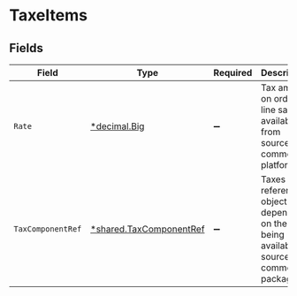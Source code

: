 # TaxeItems


## Fields

| Field                                                                                           | Type                                                                                            | Required                                                                                        | Description                                                                                     |
| ----------------------------------------------------------------------------------------------- | ----------------------------------------------------------------------------------------------- | ----------------------------------------------------------------------------------------------- | ----------------------------------------------------------------------------------------------- |
| `Rate`                                                                                          | [*decimal.Big](https://pkg.go.dev/github.com/ericlagergren/decimal#Big)                         | :heavy_minus_sign:                                                                              | Tax amount on order line sale as available from source commerce platform.                       |
| `TaxComponentRef`                                                                               | [*shared.TaxComponentRef](../../../pkg/models/shared/taxcomponentref.md)                        | :heavy_minus_sign:                                                                              | Taxes rates reference object depending on the rates being available on source commerce package. |